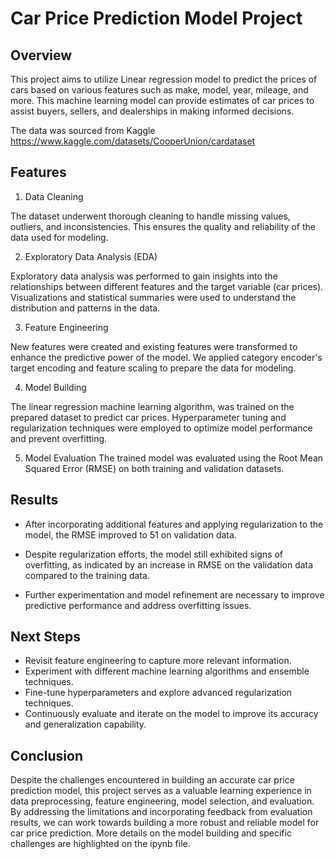 # Car Price Prediction Model Project

## Overview

This project aims to utilize Linear regression model to predict the prices of cars based on various features such as make, model, year, mileage, and more. This machine learning model can provide estimates of car prices to assist buyers, sellers, and dealerships in making informed decisions.

The data was sourced from Kaggle https://www.kaggle.com/datasets/CooperUnion/cardataset



## Features

1. Data Cleaning

The dataset underwent thorough cleaning to handle missing values, outliers, and inconsistencies. This ensures the quality and reliability of the data used for modeling.

2. Exploratory Data Analysis (EDA)

 Exploratory data analysis was performed to gain insights into the relationships between different features and the target variable (car prices). Visualizations and statistical summaries were used to understand the distribution and patterns in the data.

3. Feature Engineering

 New features were created and existing features were transformed to enhance the predictive power of the model. 
 We applied category encoder's target encoding and feature scaling to prepare the data for modeling.

4. Model Building

 The linear regression machine learning algorithm, was trained on the prepared dataset to predict car prices. Hyperparameter tuning and regularization techniques were employed to optimize model performance and prevent overfitting.
 
5. Model Evaluation
 The trained model was evaluated using the Root Mean Squared Error (RMSE) on both training and validation datasets. 

## Results 

- After incorporating additional features and applying regularization to the model, the RMSE improved to 51 on validation data.

- Despite regularization efforts, the model still exhibited signs of overfitting, as indicated by an increase in RMSE on the validation data compared to the training data.

- Further experimentation and model refinement are necessary to improve predictive performance and address overfitting issues.

## Next Steps

- Revisit feature engineering to capture more relevant information.
- Experiment with different machine learning algorithms and ensemble techniques.
- Fine-tune hyperparameters and explore advanced regularization techniques.
- Continuously evaluate and iterate on the model to improve its accuracy and generalization capability.

## Conclusion

Despite the challenges encountered in building an accurate car price prediction model, this project serves as a valuable learning experience in data preprocessing, feature engineering, model selection, and evaluation. By addressing the limitations and incorporating feedback from evaluation results, we can work towards building a more robust and reliable model for car price prediction.
More details on the model building and specific challenges are highlighted on the ipynb file.
